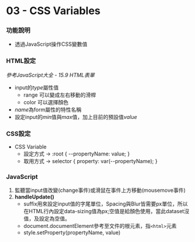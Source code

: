 # 03 - CSS Variables

### 功能說明
* 透過JavaScript操作CSS變數值

### HTML設定
*參考JavaScript大全 - 15.9 HTML表單*
  * input的*type*屬性值
    * range 可以變成左右移動的滑桿
    * color 可以選擇顏色
  * *name*為form屬性的特性名稱
  * 設定input的*min*值與*max*值，加上目前的預設值*value*

### CSS設定
  * CSS Variable
    * 設定方式 -> :root { --propertyName: value; }
    * 取用方式 -> selector { property: var(--propertyName); }

### JavaScript
  1. 監聽當input值改變(change事件)或滑鼠在事件上方移動(mousemove事件)
  2. **handleUpdate()**
      * suffix用來設定input值的字尾單位，Spacing與Blur皆需要px單位，所以在HTML行內設定data-sizing值為px;空值是給顏色使用，當此dataset沒值，及設定為空值。
      * document.documentElement參考至文件的根元素，指`<html>`元素
      * style.setProperty(propertyName, value)